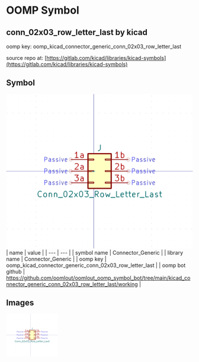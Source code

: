 # OOMP Symbol  
## conn_02x03_row_letter_last  by kicad  
  
oomp key: oomp_kicad_connector_generic_conn_02x03_row_letter_last  
  
source repo at: [https://gitlab.com/kicad/libraries/kicad-symbols](https://gitlab.com/kicad/libraries/kicad-symbols)  
## Symbol  
  
[![working.png](working_600.png)](working.png)  
| name | value | 
| --- | --- | 
| symbol name | Connector_Generic | 
| library name | Connector_Generic | 
| oomp key | oomp_kicad_connector_generic_conn_02x03_row_letter_last | 
| oomp bot github | https://github.com/oomlout/oomlout_oomp_symbol_bot/tree/main/kicad_connector_generic_conn_02x03_row_letter_last/working | 
## Images  
  
[![working.png](working_140.png)](working.png)  
